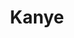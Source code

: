 ---
title: Kanye
crosslinks:
- MassdropBot
- livven
- u_imguralbumbot
- anti_gif_bot
- hiphopheads
- FrankOcean
- youtubot
- KanyeLeaks
- place
- KendrickLamar
- AskReddit
- botwatch
- radiohead
- hhh
- lewronggeneration
- freshalbumart
- pics
- BlackPeopleTwitter
- streetwear
- donaldglover
---